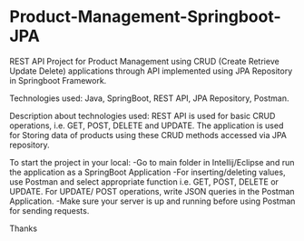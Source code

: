 # Product-Management-Springboot-JPA
REST API Project for Product Management using CRUD (Create Retrieve Update Delete) applications through API implemented using JPA Repository in Springboot Framework.

Technologies used: Java, SpringBoot, REST API, JPA Repository, Postman.

Description about technologies used:
REST API is used for basic CRUD operations, i.e. GET, POST, DELETE and UPDATE.
The application is used for Storing data of products using these CRUD methods accessed via JPA repository.

To start the project in your local:
-Go to main folder in Intellij/Eclipse and run the application as a SpringBoot Application
-For inserting/deleting values, use Postman and select appropriate function i.e. GET, POST, DELETE or UPDATE. For UPDATE/ POST operations, write JSON queries in the Postman Application.
-Make sure your server is up and running before using Postman for sending requests.

Thanks
